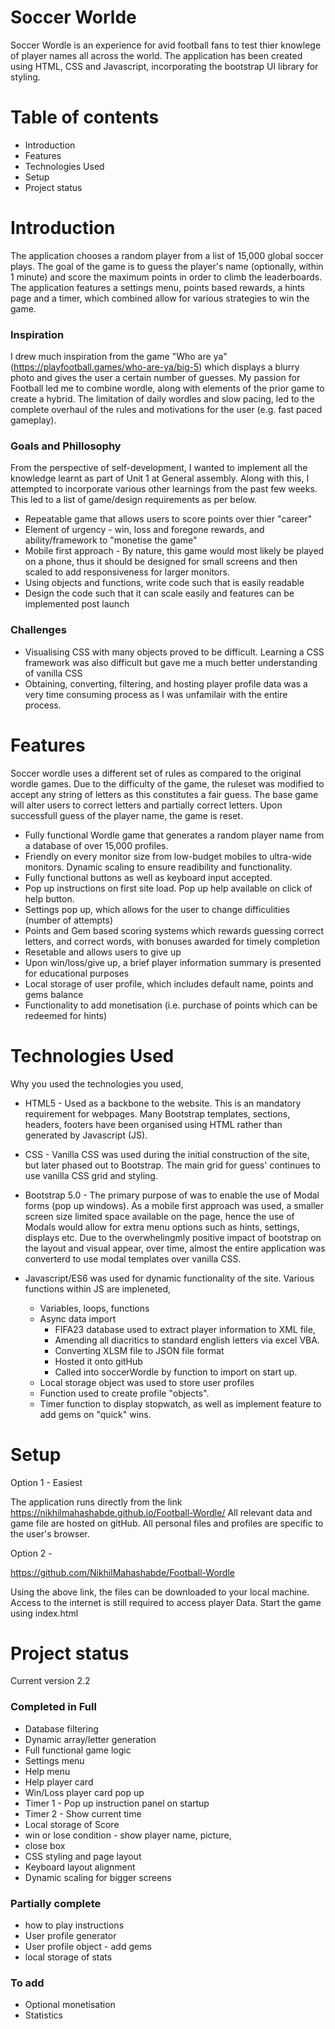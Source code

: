 
# Soccer Worlde

Soccer Wordle is an experience for avid football fans to test thier knowlege of player names all across the world. 
The application has been created using HTML, CSS and Javascript, incorporating the bootstrap UI library for styling. 

# Table of contents
* Introduction  
* Features
* Technologies Used
* Setup
* Project status 

# Introduction 
The application chooses a random player from a list of 15,000 global soccer plays. The goal of the game is to guess the player's name (optionally, within 1 minute) and score the maximum points in order to climb the leaderboards. The application features a settings menu, points based rewards, a hints page and a timer, which combined allow for various strategies to win the game. 


### Inspiration
I drew much inspiration from the game "Who are ya" (https://playfootball.games/who-are-ya/big-5) which displays a blurry photo and gives the user a certain number of guesses. My passion for Football led me to combine wordle, along with elements of the prior game to create a hybrid. The limitation of daily wordles and slow pacing, led to the complete overhaul of the rules and motivations for the user (e.g. fast paced gameplay).

### Goals and Phillosophy
From the perspective of self-development, I wanted to implement all the knowledge learnt as part of Unit 1 at General assembly. Along with this, I attempted to incorporate various other learnings from the past few weeks. This led to a list of game/design requirements as per below. 

* Repeatable game that allows users to score points over thier "career"
* Element of urgency - win, loss and foregone rewards, and ability/framework to "monetise the game"
* Mobile first approach - By nature, this game would most likely be played on a phone, thus it should be designed for small screens and then scaled to add responsiveness for larger monitors.
* Using objects and functions, write code such that is easily readable
* Design the code such that it can scale easily and features can be implemented post launch

### Challenges
* Visualising CSS with many objects proved to be difficult. Learning a CSS framework was also difficult but gave me a much better understanding of vanilla CSS
* Obtaining, converting, filtering, and hosting player profile data was a very time consuming process as I was unfamilair with the entire process.  
  

# Features

Soccer wordle uses a different set of rules as compared to the original wordle games. Due to the difficulty of the game, the ruleset was modified to accept any string of letters as this constitutes a fair guess. The base game will alter users to correct letters and partially correct letters. Upon successfull guess of the player name, the game is reset.

* Fully functional Wordle game that generates a random player name from a database of over 15,000 profiles. 
* Friendly on every monitor size from low-budget mobiles to ultra-wide monitors. Dynamic scaling to ensure readibility and functionality.
* Fully functional buttons as well as keyboard input accepted. 
* Pop up instructions on first site load. Pop up help available on click of help button.
* Settings pop up, which allows for the user to change difficulities (number of attempts)
* Points and Gem based scoring systems which rewards guessing correct letters, and correct words, with bonuses awarded for timely completion
* Resetable and allows users to give up
* Upon win/loss/give up, a brief player information summary is presented for educational purposes 
* Local storage of user profile, which includes default name, points and gems balance
* Functionality to add monetisation (i.e. purchase of points which can be redeemed for hints)

# Technologies Used
Why you used the technologies you used,

* HTML5 - Used as a backbone to the website. This is an mandatory requirement for webpages. Many Bootstrap templates, sections, headers, footers have been organised using HTML rather than generated by Javascript (JS).

* CSS - Vanilla CSS was used during the initial construction of the site, but later phased out to Bootstrap. The main grid for guess' continues to use vanilla CSS grid and styling. 
  
* Bootstrap 5.0 - The primary purpose of was to enable the use of Modal forms (pop up windows). As a mobile first approach was used, a smaller screen size limited space available on the page, hence the use of Modals would allow for extra menu options such as hints, settings, displays etc. Due to the overwhelingmly positive impact of bootstrap on the layout and visual appear, over time, almost the entire application was converterd to use modal templates over vanilla CSS.
  
* Javascript/ES6 was used for dynamic functionality of the site. Various functions within JS are impleneted, 
   * Variables, loops, functions
   * Async data import 
     * FIFA23 database used to extract player information to XML file,
     * Amending all diacritics to standard english letters via excel VBA. 
     * Converting XLSM file to JSON file format 
     * Hosted it onto gitHub
     * Called into soccerWordle by function to import on start up.
  * Local storage object was used to store user profiles
  * Function used to create profile "objects". 
  * Timer function to display stopwatch, as well as implement feature to add gems on "quick" wins. 


# Setup

Option 1 - Easiest

The application runs directly from the link https://nikhilmahashabde.github.io/Football-Wordle/
All relevant data and game file are hosted on gitHub.
All personal files and profiles are specific to the user's browser. 

Option 2 - 

https://github.com/NikhilMahashabde/Football-Wordle

Using the above link, the files can be downloaded to your local machine. Access to the internet is still required to access player Data.
Start the game using index.html


# Project status 

Current version 2.2

### Completed in Full
* Database filtering
* Dynamic array/letter generation
* Full functional game logic
* Settings menu
* Help menu
* Help player card
* Win/Loss player card pop up
* Timer 1 - Pop up instruction panel on startup
* Timer 2 - Show current time
* Local storage of Score
* win or lose condition - show player name, picture,
* close box
* CSS styling and page layout
* Keyboard layout alignment 
* Dynamic scaling for bigger screens
  
### Partially complete
* how to play instructions
* User profile generator
* User profile object - add gems
* local storage of stats

### To add
* Optional monetisation
* Statistics










